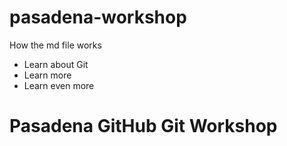 pasadena-workshop
=================

How the md file works
* Learn about Git
* Learn more
* Learn even more

# Pasadena GitHub Git Workshop
